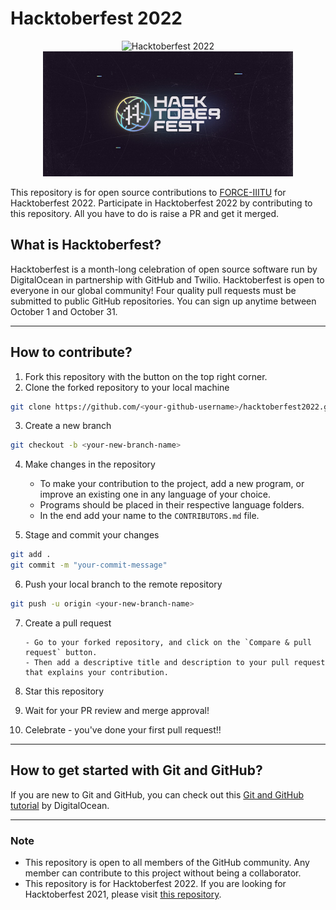 # Hacktoberfest 2022

<p align="center">
<img src="./images/force-logo.png" width="313.33" height="189.06" alt="Hacktoberfest 2022" />
<img src="./images/banner.jpeg" width="400" height="200" alt="Hacktoberfest 2022" />
</p>

This repository is for open source contributions to [FORCE-IIITU](https://force-iiitu.netlify.app/) for Hacktoberfest 2022.
Participate in Hacktoberfest 2022 by contributing to this repository.
All you have to do is raise a PR and get it merged.

## What is Hacktoberfest?

Hacktoberfest is a month-long celebration of open source software run by DigitalOcean in partnership with GitHub and Twilio. Hacktoberfest is open to everyone in our global community! Four quality pull requests must be submitted to public GitHub repositories. You can sign up anytime between October 1 and October 31.

---

## How to contribute?

1. Fork this repository with the button on the top right corner.
2. Clone the forked repository to your local machine

```bash
git clone https://github.com/<your-github-username>/hacktoberfest2022.git
```

3. Create a new branch

```bash
git checkout -b <your-new-branch-name>
```

4. Make changes in the repository

    - To make your contribution to the project, add a new program, or improve an existing one in any language of your choice.
    - Programs should be placed in their respective language folders.
    - In the end add your name to the `CONTRIBUTORS.md` file.

5. Stage and commit your changes

```bash
git add .
git commit -m "your-commit-message"
```

6. Push your local branch to the remote repository

```bash
git push -u origin <your-new-branch-name>
```

7.  Create a pull request

        - Go to your forked repository, and click on the `Compare & pull request` button.
        - Then add a descriptive title and description to your pull request that explains your contribution.

8.  Star this repository

9.  Wait for your PR review and merge approval!

10. Celebrate - you've done your first pull request!!

---

## How to get started with Git and GitHub?

If you are new to Git and GitHub, you can check out this [Git and GitHub tutorial](https://www.digitalocean.com/community/tutorial_series/an-introduction-to-git) by DigitalOcean.

---

### Note

-   This repository is open to all members of the GitHub community. Any member can contribute to this project without being a collaborator.
-   This repository is for Hacktoberfest 2022. If you are looking for Hacktoberfest 2021, please visit [this repository](https://github.com/iiitu-force/Hacktoberfest-2021).
